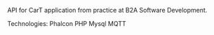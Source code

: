 API for CarT application from practice at B2A Software Development.

Technologies:
  Phalcon PHP
  Mysql
  MQTT
